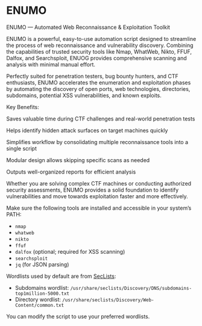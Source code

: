 # ENUMO
ENUMO — Automated Web Reconnaissance & Exploitation Toolkit

ENUMO is a powerful, easy-to-use automation script designed to streamline the process of web reconnaissance and vulnerability discovery. Combining the capabilities of trusted security tools like Nmap, WhatWeb, Nikto, FFUF, Dalfox, and Searchsploit, ENUOG provides comprehensive scanning and analysis with minimal manual effort.

Perfectly suited for penetration testers, bug bounty hunters, and CTF enthusiasts, ENUMO accelerates the enumeration and exploitation phases by automating the discovery of open ports, web technologies, directories, subdomains, potential XSS vulnerabilities, and known exploits.

Key Benefits:

Saves valuable time during CTF challenges and real-world penetration tests

Helps identify hidden attack surfaces on target machines quickly

Simplifies workflow by consolidating multiple reconnaissance tools into a single script

Modular design allows skipping specific scans as needed

Outputs well-organized reports for efficient analysis

Whether you are solving complex CTF machines or conducting authorized security assessments, ENUMO provides a solid foundation to identify vulnerabilities and move towards exploitation faster and more effectively.

Make sure the following tools are installed and accessible in your system’s PATH:

- `nmap`
- `whatweb`
- `nikto`
- `ffuf`
- `dalfox` (optional; required for XSS scanning)
- `searchsploit`
- `jq` (for JSON parsing)

Wordlists used by default are from [SecLists](https://github.com/danielmiessler/SecLists):

- Subdomains wordlist: `/usr/share/seclists/Discovery/DNS/subdomains-top1million-5000.txt`  
- Directory wordlist: `/usr/share/seclists/Discovery/Web-Content/common.txt`

You can modify the script to use your preferred wordlists.
